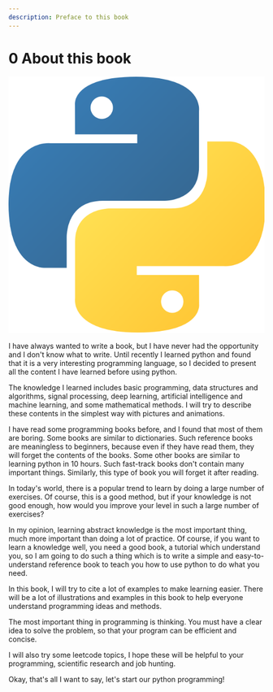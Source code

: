 ```yaml
---
description: Preface to this book
---
```


# 0 About this book

![python logo](.gitbook/assets/python.png)

I have always wanted to write a book, but I have never had the opportunity and I don't know what to write. Until recently I learned python and found that it is a very interesting programming language, so I decided to present all the content I have learned before using python.

The knowledge I learned includes basic programming, data structures and algorithms, signal processing, deep learning, artificial intelligence and machine learning, and some mathematical methods. I will try to describe these contents in the simplest way with pictures and animations.

I have read some programming books before, and I found that most of them are boring. Some books are similar to dictionaries. Such reference books are meaningless to beginners, because even if they have read them, they will forget the contents of the books. Some other books are similar to learning python in 10 hours. Such fast-track books don't contain many important things. Similarly, this type of book you will forget it after reading.

In today's world, there is a popular trend to learn by doing a large number of exercises. Of course, this is a good method, but if your knowledge is not good enough, how would you improve your level in such a large number of exercises?

In my opinion, learning abstract knowledge is the most important thing, much more important than doing a lot of practice. Of course, if you want to learn a knowledge well, you need a good book, a tutorial which understand you, so I am going to do such a thing which is to write a simple and easy-to-understand reference book to teach you how to use python to do what you need.

In this book, I will try to cite a lot of examples to make learning easier. There will be a lot of illustrations and examples in this book to help everyone understand programming ideas and methods.

The most important thing in programming is thinking. You must have a clear idea to solve the problem, so that your program can be efficient and concise.

I will also try some leetcode topics, I hope these will be helpful to your programming, scientific research and job hunting.

Okay, that's all I want to say, let's start our python programming!

